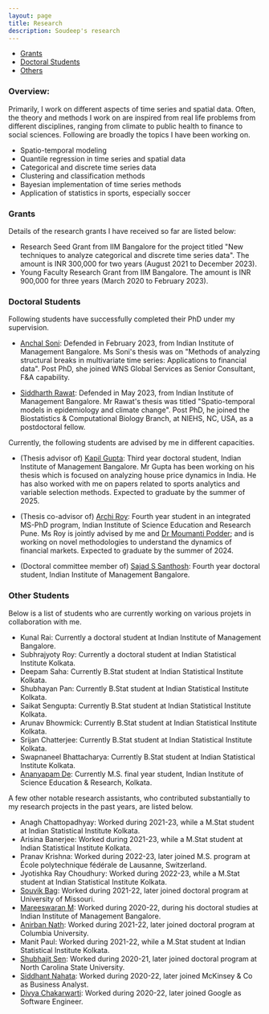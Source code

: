 ```yaml
---
layout: page
title: Research
description: Soudeep's research
---
```


<div class="navbar">
    <div class="navbar-inner">
        <ul class="nav">
            <li><a href="#grants">Grants</a></li>
            <li><a href="#students">Doctoral Students</a></li>
            <li><a href="#others">Others</a></li>
        </ul>
    </div>
</div>

### Overview: 

Primarily, I work on different aspects of time series and spatial data. Often, the theory and methods I work on are inspired from real life problems from different disciplines, ranging from climate to public health to finance to social sciences. Following are broadly the topics I have been working on.

- Spatio-temporal modeling 
- Quantile regression in time series and spatial data
- Categorical and discrete time series data
- Clustering and classification methods
- Bayesian implementation of time series methods
- Application of statistics in sports, especially soccer

### <a name="grants"></a>Grants

Details of the research grants I have received so far are listed below:

- Research Seed Grant from IIM Bangalore for the project titled "New techniques to analyze categorical and discrete time series data". The amount is INR 300,000 for two years (August 2021 to December 2023).
- Young Faculty Research Grant from IIM Bangalore. The amount is INR 900,000 for three years (March 2020 to February 2023).


### <a name="students"></a>Doctoral Students

Following students have successfully completed their PhD under my supervision.

- [Anchal Soni](https://anchal-soni.github.io/Anchal/): Defended in February 2023, from Indian Institute of Management Bangalore. Ms Soni's thesis was on "Methods of analyzing structural breaks in multivariate time series: Applications to financial data". Post PhD, she joined WNS Global Services as Senior Consultant, F&A capability.

- [Siddharth Rawat](https://rawatsid.github.io/): Defended in May 2023, from Indian Institute of Management Bangalore. Mr Rawat's thesis was titled "Spatio-temporal models in epidemiology and climate change". Post PhD, he joined the Biostatistics & Computational Biology Branch, at NIEHS, NC, USA, as a postdoctoral fellow.

Currently, the following students are advised by me in different capacities.

- (Thesis advisor of) [Kapil Gupta](https://kapil21.wixsite.com/kapil): Third year doctoral student, Indian Institute of Management Bangalore. Mr Gupta has been working on his thesis which is focused on analyzing house price dynamics in India. He has also worked with me on papers related to sports analytics and variable selection methods. Expected to graduate by the summer of 2025.

- (Thesis co-advisor of) [Archi Roy](https://www.researchgate.net/profile/Archi-Roy-3): Fourth year student in an integrated MS-PhD program, Indian Institute of Science Education and Research Pune. Ms Roy is jointly advised by me and [Dr Moumanti Podder](https://scholar.google.com/citations?user=z7wxJS4AAAAJ&hl=en); and is working on novel methodologies to understand the dynamics of financial markets. Expected to graduate by the summer of 2024.

- (Doctoral committee member of) [Sajad S Santhosh](https://www.iimb.ac.in/node/10690): Fourth year doctoral student, Indian Institute of Management Bangalore. 


### <a name="others"></a>Other Students

Below is a list of students who are currently working on various projets in collaboration with me.

- Kunal Rai: Currently a doctoral student at Indian Institute of Management Bangalore.
- Subhrajyoty Roy: Currently a doctoral student at Indian Statistical Institute Kolkata.
- Deepam Saha: Currently B.Stat student at Indian Statistical Institute Kolkata.
- Shubhayan Pan: Currently B.Stat student at Indian Statistical Institute Kolkata.
- Saikat Sengupta: Currently B.Stat student at Indian Statistical Institute Kolkata.
- Arunav Bhowmick: Currently B.Stat student at Indian Statistical Institute Kolkata.
- Srijan Chatterjee: Currently B.Stat student at Indian Statistical Institute Kolkata.
- Swapnaneel Bhattacharya: Currently B.Stat student at Indian Statistical Institute Kolkata.
- [Ananyapam De](https://www.linkedin.com/in/ananyapam-de-523757166/?originalSubdomain=in): Currently M.S. final year student, Indian Institute of Science Education & Research, Kolkata.

A few other notable research assistants, who contributed substantially to my research projects in the past years, are listed below.

- Anagh Chattopadhyay: Worked during 2021-23, while a M.Stat student at Indian Statistical Institute Kolkata.
- Arisina Banerjee: Worked during 2021-23, while a M.Stat student at Indian Statistical Institute Kolkata.
- Pranav Krishna: Worked during 2022-23, later joined  M.S. program at École polytechnique fédérale de Lausanne, Switzerland.
- Jyotishka Ray Choudhury: Worked during 2022-23, while a M.Stat student at Indian Statistical Institute Kolkata.
- [Souvik Bag](https://www.linkedin.com/in/souvik-bag-68744112a/): Worked during 2021-22, later joined doctoral program at University of Missouri.
- [Mareeswaran M](https://www.linkedin.com/in/mareeswaran-m-671090b7/): Worked during 2020-22, during his doctoral studies at Indian Institute of Management Bangalore.
- [Anirban Nath](http://stat.columbia.edu/department-directory/name/anirban-nath/): Worked during 2021-22, later joined doctoral program at Columbia University.
- Manit Paul: Worked during 2021-22, while a M.Stat student at Indian Statistical Institute Kolkata.
- [Shubhajit Sen](https://statistics.sciences.ncsu.edu/people/ssen8/): Worked during 2020-21, later joined doctoral program at North Carolina State University.
- [Siddhant Nahata](https://www.linkedin.com/in/siddhant-nahata-029870175/): Worked during 2020-22, later joined McKinsey & Co as Business Analyst. 
- [Divya Chakarwarti](https://www.linkedin.com/in/divya-chakarwarti/): Worked during 2020-22, later joined Google as Software Engineer.
